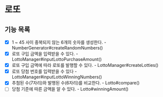 # 로또

## 기능 목록
- [X] 1 ~ 45 사이 중복되지 않는 6개의 숫자를 생성한다. - NumberGenerator#createRandomNumbers()
- [X] 로또 구입 금액을 입력받을 수 있다. - LottoManager#inputLottoPurchaseAmount()
- [X] 로또 구입 금액에 따라 로또를 발행할 수 있다. - LottoManager#createLotties()
- [X] 로또 당첨 번호를 입력받을 수 있다 - LottoManager#inputLottoWinningNumbers()
- [X] 추첨된 수(7자리)와 발행된 수(6자리)를 비교한다. - Lotto#compare()
- [ ] 당첨 기준에 따른 금액을 알 수 있다. - Lotto#winningAmount()
